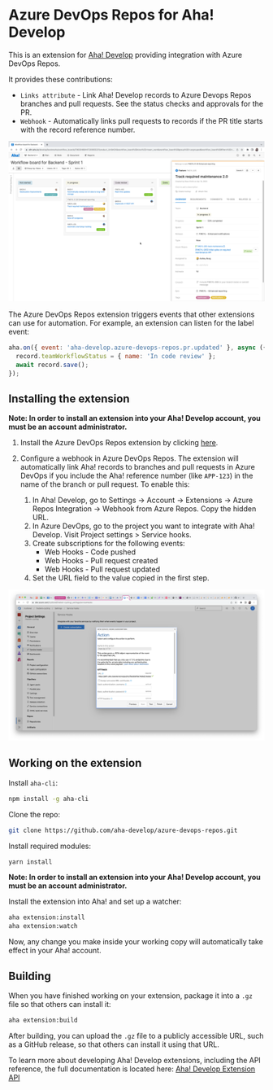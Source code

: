 # Azure DevOps Repos for Aha! Develop

This is an extension for [Aha! Develop](https://www.aha.io/develop) providing integration with Azure DevOps Repos.

It provides these contributions:

- `Links attribute` - Link Aha! Develop records to Azure Devops Repos branches and pull requests. See the status checks and approvals for the PR.
- `Webhook` - Automatically links pull requests to records if the PR title starts with the record reference number.

![Example screenshot](res/demo.png)

The Azure DevOps Repos extension triggers events that other extensions can use for automation. For example, an extension can listen for the label event:

```js
aha.on({ event: 'aha-develop.azure-devops-repos.pr.updated' }, async ({ record, payload }) => {
  record.teamWorkflowStatus = { name: 'In code review' };
  await record.save();
});
```

## Installing the extension

**Note: In order to install an extension into your Aha! Develop account, you must be an account administrator.**

1. Install the Azure DevOps Repos extension by clicking [here](https://secure.aha.io/settings/account/extensions/install?url=https%3A%2F%2Fsecure.aha.io%2Fextensions%2Faha-develop.azure-devops-repos.gz).

2. Configure a webhook in Azure DevOps Repos. The extension will automatically link Aha! records to branches and pull requests in Azure DevOps if you include the Aha! reference number (like `APP-123`) in the name of the branch or pull request. To enable this:

    1. In Aha! Develop, go to Settings -> Account -> Extensions -> Azure Repos Integration -> Webhook from Azure Repos. Copy the hidden URL.
    2. In Azure DevOps, go to the project you want to integrate with Aha! Develop. Visit Project settings > Service hooks.
    3. Create subscriptions for the following events:
        * Web Hooks - Code pushed
        * Web Hooks - Pull request created
        * Web Hooks - Pull request updated
    4. Set the URL field to the value copied in the first step.

![Azure DevOps setup](res/webhook-setup.png)
  
## Working on the extension

Install `aha-cli`:

```sh
npm install -g aha-cli
```

Clone the repo:

```sh
git clone https://github.com/aha-develop/azure-devops-repos.git
```

Install required modules:

```sh
yarn install
```

**Note: In order to install an extension into your Aha! Develop account, you must be an account administrator.**

Install the extension into Aha! and set up a watcher:

```sh
aha extension:install
aha extension:watch
```

Now, any change you make inside your working copy will automatically take effect in your Aha! account.

## Building

When you have finished working on your extension, package it into a `.gz` file so that others can install it:

```sh
aha extension:build
```

After building, you can upload the `.gz` file to a publicly accessible URL, such as a GitHub release, so that others can install it using that URL.

To learn more about developing Aha! Develop extensions, including the API reference, the full documentation is located here: [Aha! Develop Extension API](https://www.aha.io/support/develop/extensions)
